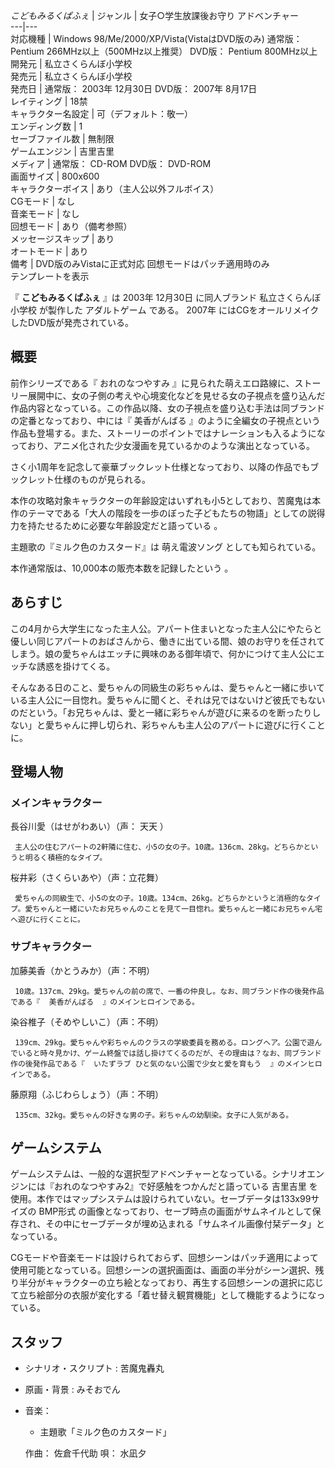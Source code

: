 _こどもみるくぱふぇ_ |  ジャンル  |  女子○学生放課後お守り  アドベンチャー   
---|---  
対応機種  |  Windows 98/Me/2000/XP/Vista(VistaはDVD版のみ)  通常版：  Pentium  266MHz以上（500MHz以上推奨）  DVD版：  Pentium  800MHz以上   
開発元  |  私立さくらんぼ小学校   
発売元  |  私立さくらんぼ小学校   
発売日  |  通常版：  2003年  12月30日  DVD版：  2007年  8月17日   
レイティング  |  18禁   
キャラクター名設定  |  可（デフォルト：敬一）   
エンディング数  |  1   
セーブファイル数  |  無制限   
ゲームエンジン  |  吉里吉里   
メディア  |  通常版：  CD-ROM  DVD版：  DVD-ROM   
画面サイズ  |  800x600   
キャラクターボイス  |  あり（主人公以外フルボイス）   
CGモード  |  なし   
音楽モード  |  なし   
回想モード  |  あり（備考参照）   
メッセージスキップ  |  あり   
オートモード  |  あり   
備考  |  DVD版のみVistaに正式対応  回想モードはパッチ適用時のみ   
テンプレートを表示  
  
『 **こどもみるくぱふぇ** 』は  2003年  12月30日  に同人ブランド  私立さくらんぼ小学校  が製作した  アダルトゲーム  である。
2007年  にはCGをオールリメイクしたDVD版が発売されている。

##  概要  

前作シリーズである『  おれのなつやすみ
』に見られた萌えエロ路線に、ストーリー展開中に、女の子側の考えや心境変化などを見せる女の子視点を盛り込んだ作品内容となっている。この作品以降、女の子視点を盛り込む手法は同ブランドの定番となっており、中には『
美香がんばる
』のように全編女の子視点という作品も登場する。また、ストーリーのポイントではナレーションも入るようになっており、アニメ化された少女漫画を見ているかのような演出となっている。

さく小1周年を記念して豪華ブックレット仕様となっており、以降の作品でもブックレット仕様のものが見られる。

本作の攻略対象キャラクターの年齢設定はいずれも小5としており、苦魔鬼は本作のテーマである「大人の階段を一歩のぼった子どもたちの物語」としての説得力を持たせるために必要な年齢設定だと語っている
  。

主題歌の『ミルク色のカスタード』は  萌え電波ソング  としても知られている。

本作通常版は、10,000本の販売本数を記録したという    。

##  あらすじ  

この4月から大学生になった主人公。アパート住まいとなった主人公にやたらと優しい同じアパートのおばさんから、働きに出ている間、娘のお守りを任されてしまう。娘の愛ちゃんはエッチに興味のある御年頃で、何かにつけて主人公にエッチな誘惑を掛けてくる。

そんなある日のこと、愛ちゃんの同級生の彩ちゃんは、愛ちゃんと一緒に歩いている主人公に一目惚れ。愛ちゃんに聞くと、それは兄ではないけど彼氏でもないのだという。「お兄ちゃんは、愛と一緒に彩ちゃんが遊びに来るのを断ったりしない」と愛ちゃんに押し切られ、彩ちゃんも主人公のアパートに遊びに行くことに。

##  登場人物  

###  メインキャラクター  

長谷川愛（はせがわあい）（声：  天天  ）

     主人公の住むアパートの2軒隣に住む、小5の女の子。10歳。136cm、28kg。どちらかというと明るく積極的なタイプ。 
桜井彩（さくらいあや）（声：立花舞）

     愛ちゃんの同級生で、小5の女の子。10歳。134cm、26kg。どちらかというと消極的なタイプ。愛ちゃんと一緒にいたお兄ちゃんのことを見て一目惚れ。愛ちゃんと一緒にお兄ちゃん宅へ遊びに行くことに。 

###  サブキャラクター  

加藤美香（かとうみか）（声：不明）

     10歳。137cm、29kg。愛ちゃんの前の席で、一番の仲良し。なお、同ブランド作の後発作品である『  美香がんばる  』のメインヒロインである。 
染谷椎子（そめやしいこ）（声：不明）

     139cm、29kg。愛ちゃんや彩ちゃんのクラスの学級委員を務める。ロングヘア。公園で遊んでいると時々見かけ、ゲーム終盤では話し掛けてくるのだが、その理由は？なお、同ブランド作の後発作品である『  いたずラブ ひと気のない公園で少女と愛を育もう  』のメインヒロインである。 
藤原翔（ふじわらしょう）（声：不明）

     135cm、32kg。愛ちゃんの好きな男の子。彩ちゃんの幼馴染。女子に人気がある。 

##  ゲームシステム  

ゲームシステムは、一般的な選択型アドベンチャーとなっている。シナリオエンジンには『おれのなつやすみ2』で好感触をつかんだと語っている  吉里吉里
を使用。本作ではマップシステムは設けられていない。セーブデータは133x99サイズの  BMP形式
の画像となっており、セーブ時点の画面がサムネイルとして保存され、その中にセーブデータが埋め込まれる「サムネイル画像付栞データ」となっている。

CGモードや音楽モードは設けられておらず、回想シーンはパッチ適用によって使用可能となっている。回想シーンの選択画面は、画面の半分がシーン選択、残り半分がキャラクターの立ち絵となっており、再生する回想シーンの選択に応じて立ち絵部分の衣服が変化する「着せ替え観賞機能」として機能するようになっている。

##  スタッフ  

  * シナリオ・スクリプト :  苦魔鬼轟丸 
  * 原画・背景 :  みそおでん 
  * 音楽： 
    * 主題歌「ミルク色のカスタード」 

     作曲：  佐倉千代助 
     唄：  水凪夕 

